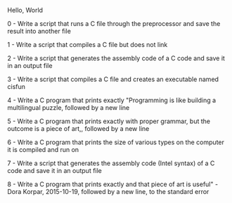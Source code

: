 Hello, World

0 - Write a script that runs a C file through the preprocessor and save the result into another file

1 - Write a script that compiles a C file but does not link

2 - Write a script that generates the assembly code of a C code and save it in an output file

3 - Write a script that compiles a C file and creates an executable named cisfun

4 - Write a C program that prints exactly "Programming is like building a multilingual puzzle, followed by a new line

5 - Write a C program that prints exactly with proper grammar, but the outcome is a piece of art,, followed by a new line

6 - Write a C program that prints the size of various types on the computer it is compiled and run on

7 - Write a script that generates the assembly code (Intel syntax) of a C code and save it in an output file

8 - Write a C program that prints exactly and that piece of art is useful" - Dora Korpar, 2015-10-19, followed by a new line, to the standard error
